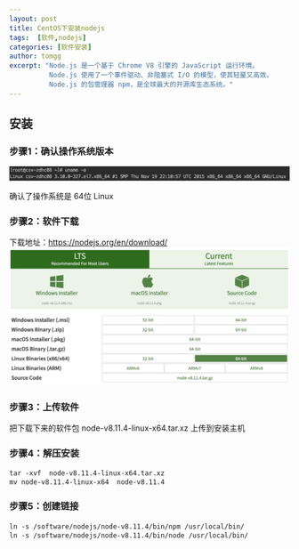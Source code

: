 ```yaml
---
layout: post
title: CentOS下安装nodejs
tags:  [软件,nodejs]
categories: [软件安装]
author: tomgg
excerpt: "Node.js 是一个基于 Chrome V8 引擎的 JavaScript 运行环境。 
          Node.js 使用了一个事件驱动、非阻塞式 I/O 的模型，使其轻量又高效。 
          Node.js 的包管理器 npm，是全球最大的开源库生态系统。"
---
```



## 安装

### 步骤1：确认操作系统版本

![os-version][2]

确认了操作系统是 64位 Linux

### 步骤2：软件下载

下载地址：https://nodejs.org/en/download/
![nodejs-web][1]

### 步骤3：上传软件

把下载下来的软件包 node-v8.11.4-linux-x64.tar.xz 上传到安装主机

### 步骤4：解压安装

``` shell
tar -xvf  node-v8.11.4-linux-x64.tar.xz
mv node-v8.11.4-linux-x64  node-v8.11.4
```

### 步骤5：创建链接

```shell
ln -s /software/nodejs/node-v8.11.4/bin/npm /usr/local/bin/
ln -s /software/nodejs/node-v8.11.4/bin/node /usr/local/bin/
```


[1]: /assets/images/posts/2018-08-21-software-nodejs/01-nodejs-web.jpg "nodejs-web"
[2]: /assets/images/posts/2018-08-21-software-nodejs/02-os-version.jpg "os-version"
